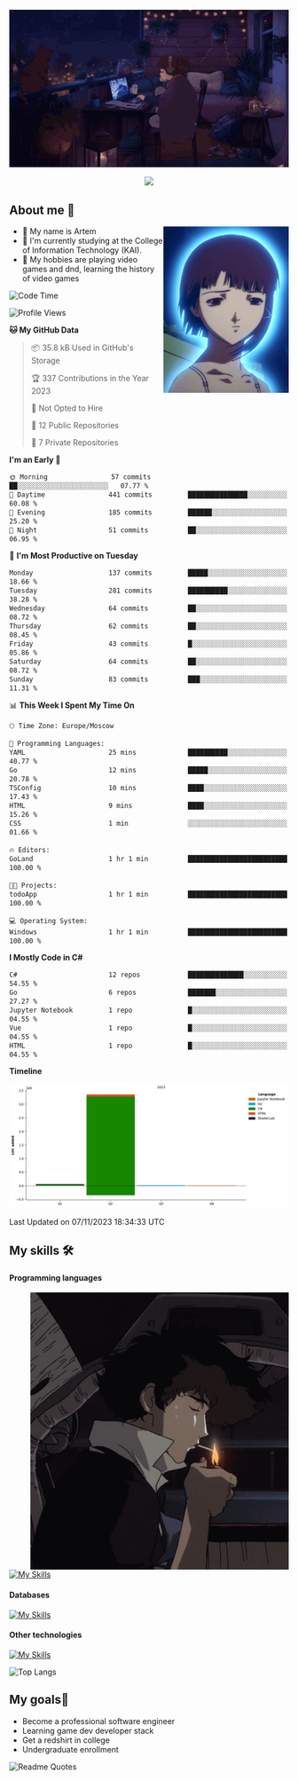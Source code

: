<div align="center">
  <p>
    <img src="assets/lo-fi.gif">
  </p>
  <p>
    <img src="https://readme-typing-svg.herokuapp.com?color=%2336BCF7&lines=Welcome-to-my-profile&center=true&width=380&height=50&duration=4000&pause=1000">
  </p>
</div>

<div>
  <h2>About me 🚀</h2>
   <div align="center">
    <img src="assets/lain2.gif" align="right" height="300px">
  </div>
  <ul>
    <li>👨 My name is Artem</li>
    <li>🌱 I'm currently studying at the College of Information Technology (KAI).</li>
    <li>👾 My hobbies are playing video games and dnd, learning the history of video games </li>
  </ul>
</div>


<!--START_SECTION:waka-->
![Code Time](http://img.shields.io/badge/Code%20Time-28%20hrs%203%20mins-blue)

![Profile Views](http://img.shields.io/badge/Profile%20Views-4-blue)

**🐱 My GitHub Data** 

> 📦 35.8 kB Used in GitHub's Storage 
 > 
> 🏆 337 Contributions in the Year 2023
 > 
> 🚫 Not Opted to Hire
 > 
> 📜 12 Public Repositories 
 > 
> 🔑 7 Private Repositories 
 > 
**I'm an Early 🐤** 

```text
🌞 Morning                57 commits          ██░░░░░░░░░░░░░░░░░░░░░░░   07.77 % 
🌆 Daytime                441 commits         ███████████████░░░░░░░░░░   60.08 % 
🌃 Evening                185 commits         ██████░░░░░░░░░░░░░░░░░░░   25.20 % 
🌙 Night                  51 commits          ██░░░░░░░░░░░░░░░░░░░░░░░   06.95 % 
```
📅 **I'm Most Productive on Tuesday** 

```text
Monday                   137 commits         █████░░░░░░░░░░░░░░░░░░░░   18.66 % 
Tuesday                  281 commits         ██████████░░░░░░░░░░░░░░░   38.28 % 
Wednesday                64 commits          ██░░░░░░░░░░░░░░░░░░░░░░░   08.72 % 
Thursday                 62 commits          ██░░░░░░░░░░░░░░░░░░░░░░░   08.45 % 
Friday                   43 commits          █░░░░░░░░░░░░░░░░░░░░░░░░   05.86 % 
Saturday                 64 commits          ██░░░░░░░░░░░░░░░░░░░░░░░   08.72 % 
Sunday                   83 commits          ███░░░░░░░░░░░░░░░░░░░░░░   11.31 % 
```


📊 **This Week I Spent My Time On** 

```text
🕑︎ Time Zone: Europe/Moscow

💬 Programming Languages: 
YAML                     25 mins             ██████████░░░░░░░░░░░░░░░   40.77 % 
Go                       12 mins             █████░░░░░░░░░░░░░░░░░░░░   20.78 % 
TSConfig                 10 mins             ████░░░░░░░░░░░░░░░░░░░░░   17.43 % 
HTML                     9 mins              ████░░░░░░░░░░░░░░░░░░░░░   15.26 % 
CSS                      1 min               ░░░░░░░░░░░░░░░░░░░░░░░░░   01.66 % 

🔥 Editors: 
GoLand                   1 hr 1 min          █████████████████████████   100.00 % 

🐱‍💻 Projects: 
todoApp                  1 hr 1 min          █████████████████████████   100.00 % 

💻 Operating System: 
Windows                  1 hr 1 min          █████████████████████████   100.00 % 
```

**I Mostly Code in C#** 

```text
C#                       12 repos            ██████████████░░░░░░░░░░░   54.55 % 
Go                       6 repos             ███████░░░░░░░░░░░░░░░░░░   27.27 % 
Jupyter Notebook         1 repo              █░░░░░░░░░░░░░░░░░░░░░░░░   04.55 % 
Vue                      1 repo              █░░░░░░░░░░░░░░░░░░░░░░░░   04.55 % 
HTML                     1 repo              █░░░░░░░░░░░░░░░░░░░░░░░░   04.55 % 
```



**Timeline**

![Lines of Code chart](https://raw.githubusercontent.com/nifle3/nifle3/main/assets/bar_graph.png)


 Last Updated on 07/11/2023 18:34:33 UTC
<!--END_SECTION:waka-->

## My skills 🛠️
#### Programming languages
<div align="center">
  <img src="assets/bebop_smoke.gif" align="right" height="500px">
</div>


[![My Skills](https://skillicons.dev/icons?i=go,cs,python)](https://skillicons.dev)
#### Databases
[![My Skills](https://skillicons.dev/icons?i=mysql,mongodb,postgres)](https://skillicons.dev)
#### Other technologies
[![My Skills](https://skillicons.dev/icons?i=unity,docker,git,wasm)](https://skillicons.dev)

![Top Langs](https://github-readme-stats.vercel.app/api/top-langs/?username=nifle3&layout=compact&theme=nord)


## My goals🚀
- Become a professional software engineer
- Learning game dev developer stack
- Get a redshirt in college
- Undergraduate enrollment

![Readme Quotes](https://quotes-github-readme.vercel.app/api?type=horizontal&theme=nord) 
